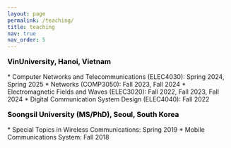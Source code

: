 ```yaml
---
layout: page
permalink: /teaching/
title: teaching
nav: true
nav_order: 5
---
```




<p style="text-align: left; color: black; font-size:16px;font-weight:bold">VinUniversity, Hanoi, Vietnam</p> 
* Computer Networks and Telecommunications (ELEC4030): Spring 2024, Spring 2025
* Networks (COMP3050): Fall 2023, Fall 2024
* Electromagnetic Fields and Waves (ELEC3020): Fall 2022, Fall 2023, Fall 2024
* Digital Communication System Design (ELEC4040): Fall 2022

<p style="text-align: left; color: black; font-size:16px;font-weight:bold">Soongsil University (MS/PhD),  Seoul, South Korea</p> 
* Special Topics in  Wireless Communications:  Spring 2019
* Mobile Communications System: Fall 2018


